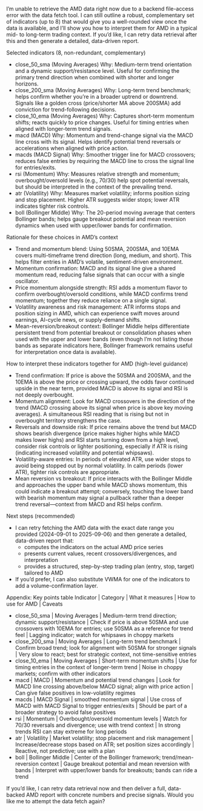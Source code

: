 I’m unable to retrieve the AMD data right now due to a backend file-access error with the data fetch tool. I can still outline a robust, complementary set of indicators (up to 8) that would give you a well-rounded view once the data is available, and I’ll show you how to interpret them for AMD in a typical mid- to long-term trading context. If you’d like, I can retry data retrieval after this and then generate a detailed, data-driven report.

Selected indicators (8, non-redundant, complementary)
- close_50_sma (Moving Averages)
  Why: Medium-term trend orientation and a dynamic support/resistance level. Useful for confirming the primary trend direction when combined with shorter and longer horizons.
- close_200_sma (Moving Averages)
  Why: Long-term trend benchmark; helps confirm whether you’re in a broader uptrend or downtrend. Signals like a golden cross (price/shorter MA above 200SMA) add conviction for trend-following decisions.
- close_10_ema (Moving Averages)
  Why: Captures short-term momentum shifts; reacts quickly to price changes. Useful for timing entries when aligned with longer-term trend signals.
- macd (MACD)
  Why: Momentum and trend-change signal via the MACD line cross with its signal. Helps identify potential trend reversals or accelerations when aligned with price action.
- macds (MACD Signal)
  Why: Smoother trigger line for MACD crossovers; reduces false entries by requiring the MACD line to cross the signal line for entries/exits.
- rsi (Momentum)
  Why: Measures relative strength and momentum; overbought/oversold levels (e.g., 70/30) help spot potential reversals, but should be interpreted in the context of the prevailing trend.
- atr (Volatility)
  Why: Measures market volatility; informs position sizing and stop placement. Higher ATR suggests wider stops; lower ATR indicates tighter risk controls.
- boll (Bollinger Middle)
  Why: The 20-period moving average that centers Bollinger bands; helps gauge breakout potential and mean reversion dynamics when used with upper/lower bands for confirmation.

Rationale for these choices in AMD’s context
- Trend and momentum blend: Using 50SMA, 200SMA, and 10EMA covers multi-timeframe trend direction (long, medium, and short). This helps filter entries in AMD’s volatile, sentiment-driven environment.
- Momentum confirmation: MACD and its signal line give a shared momentum read, reducing false signals that can occur with a single oscillator.
- Price momentum alongside strength: RSI adds a momentum flavor to confirm overbought/oversold conditions, while MACD confirms trend momentum; together they reduce reliance on a single signal.
- Volatility awareness and risk management: ATR informs stops and position sizing in AMD, which can experience swift moves around earnings, AI-cycle news, or supply-demand shifts.
- Mean-reversion/breakout context: Bollinger Middle helps differentiate persistent trend from potential breakout or consolidation phases when used with the upper and lower bands (even though I’m not listing those bands as separate indicators here, Bollinger framework remains useful for interpretation once data is available).

How to interpret these indicators together for AMD (high-level guidance)
- Trend confirmation: If price is above the 50SMA and 200SMA, and the 10EMA is above the price or crossing upward, the odds favor continued upside in the near term, provided MACD is above its signal and RSI is not deeply overbought.
- Momentum alignment: Look for MACD crossovers in the direction of the trend (MACD crossing above its signal when price is above key moving averages). A simultaneous RSI reading that is rising but not in overbought territory strengthens the case.
- Reversals and downside risk: If price remains above the trend but MACD shows bearish divergence (price makes higher highs while MACD makes lower highs) and RSI starts turning down from a high level, consider risk controls or lighter positioning, especially if ATR is rising (indicating increased volatility and potential whipsaws).
- Volatility-aware entries: In periods of elevated ATR, use wider stops to avoid being stopped out by normal volatility. In calm periods (lower ATR), tighter risk controls are appropriate.
- Mean reversion vs breakout: If price interacts with the Bollinger Middle and approaches the upper band while MACD shows momentum, this could indicate a breakout attempt; conversely, touching the lower band with bearish momentum may signal a pullback rather than a deeper trend reversal—context from MACD and RSI helps confirm.

Next steps (recommended)
- I can retry fetching the AMD data with the exact date range you provided (2024-09-01 to 2025-09-06) and then generate a detailed, data-driven report that:
  - computes the indicators on the actual AMD price series
  - presents current values, recent crossovers/divergences, and interpretation
  - provides a structured, step-by-step trading plan (entry, stop, target) tailored to AMD
- If you’d prefer, I can also substitute VWMA for one of the indicators to add a volume-confirmation layer.

Appendix: Key points table
Indicator | Category | What it measures | How to use for AMD | Caveats
- close_50_sma | Moving Averages | Medium-term trend direction; dynamic support/resistance | Check if price is above 50SMA and use crossovers with 10EMA for entries; use 50SMA as a reference for trend feel | Lagging indicator; watch for whipsaws in choppy markets
- close_200_sma | Moving Averages | Long-term trend benchmark | Confirm broad trend; look for alignment with 50SMA for stronger signals | Very slow to react; best for strategic context, not time-sensitive entries
- close_10_ema | Moving Averages | Short-term momentum shifts | Use for timing entries in the context of longer-term trend | Noise in choppy markets; confirm with other indicators
- macd | MACD | Momentum and potential trend changes | Look for MACD line crossing above/below MACD signal; align with price action | Can give false positives in low-volatility regimes
- macds | MACD Signal | smoothed momentum signal | Use cross of MACD with MACD Signal to trigger entries/exits | Should be part of a broader strategy to avoid false positives
- rsi | Momentum | Overbought/oversold momentum levels | Watch for 70/30 reversals and divergence; use with trend context | In strong trends RSI can stay extreme for long periods
- atr | Volatility | Market volatility; stop placement and risk management | Increase/decrease stops based on ATR; set position sizes accordingly | Reactive, not predictive; use with a plan
- boll | Bollinger Middle | Center of the Bollinger framework; trend/mean-reversion context | Gauge breakout potential and mean reversion with bands | Interpret with upper/lower bands for breakouts; bands can ride a trend

If you’d like, I can retry data retrieval now and then deliver a full, data-backed AMD report with concrete numbers and precise signals. Would you like me to attempt the data fetch again?